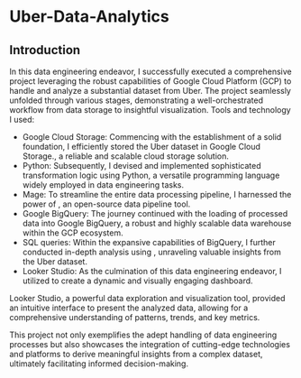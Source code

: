 # Uber-Data-Analytics
## Introduction 
In this data engineering endeavor, I successfully executed a comprehensive project leveraging the robust capabilities of Google Cloud Platform (GCP) to handle and analyze a substantial dataset from Uber. The project seamlessly unfolded through various stages, demonstrating a well-orchestrated workflow from data storage to insightful visualization.
Tools and technology I used:

- Google Cloud Storage: Commencing with the establishment of a solid foundation, I efficiently stored the Uber dataset in Google Cloud Storage., a reliable and scalable cloud storage solution.
- Python: Subsequently, I devised and implemented sophisticated transformation logic using Python, a versatile programming language widely employed in data engineering tasks.
- Mage: To streamline the entire data processing pipeline, I harnessed the power of , an open-source data pipeline tool.
- Google BigQuery: The journey continued with the loading of processed data into Google BigQuery, a robust and highly scalable data warehouse within the GCP ecosystem.
- SQL queries: Within the expansive capabilities of BigQuery, I further conducted in-depth analysis using , unraveling valuable insights from the Uber dataset.
- Looker Studio: As the culmination of this data engineering endeavor, I utilized  to create a dynamic and visually engaging dashboard.
  

 



 

 Looker Studio, a powerful data exploration and visualization tool, provided an intuitive interface to present the analyzed data, allowing for a comprehensive understanding of patterns, trends, and key metrics.

This project not only exemplifies the adept handling of data engineering processes but also showcases the integration of cutting-edge technologies and platforms to derive meaningful insights from a complex dataset, ultimately facilitating informed decision-making.

